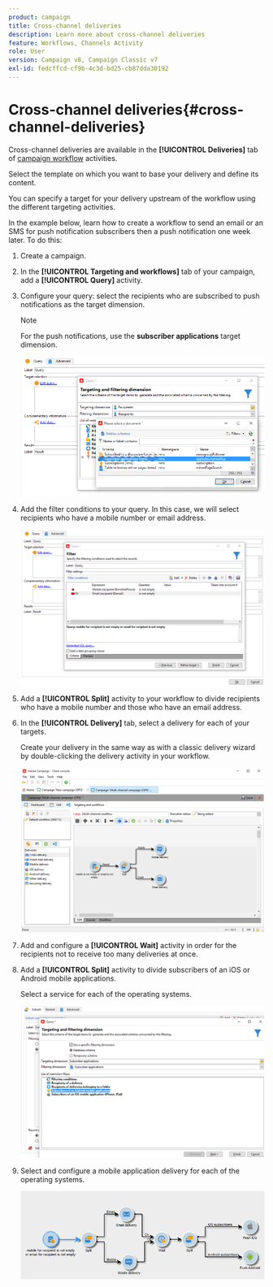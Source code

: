 ```yaml
---
product: campaign
title: Cross-channel deliveries
description: Learn more about cross-channel deliveries
feature: Workflows, Channels Activity
role: User
version: Campaign v8, Campaign Classic v7
exl-id: fedcffcd-cf9b-4c3d-bd25-cb87dda30192
---
```

# Cross-channel deliveries{#cross-channel-deliveries}

Cross-channel deliveries are available in the **[!UICONTROL Deliveries]** tab of [campaign workflow](campaign-workflows.md) activities.

Select the template on which you want to base your delivery and define its content.

You can specify a target for your delivery upstream of the workflow using the different targeting activities.

In the example below, learn how to create a workflow to send an email or an SMS for push notification subscribers then a push notification one week later. To do this:

1. Create a campaign.
1. In the **[!UICONTROL Targeting and workflows]** tab of your campaign, add a **[!UICONTROL Query]** activity.
1. Configure your query: select the recipients who are subscribed to push notifications as the target dimension.

   >[!NOTE]
   >
   >For the push notifications, use the **subscriber applications** target dimension.

   ![](assets/cross_channel_delivery_1.png)

1. Add the filter conditions to your query. In this case, we will select recipients who have a mobile number or email address.

   ![](assets/cross_channel_delivery_2.png)

1. Add a **[!UICONTROL Split]** activity to your workflow to divide recipients who have a mobile number and those who have an email address.
1. In the **[!UICONTROL Delivery]** tab, select a delivery for each of your targets.

   Create your delivery in the same way as with a classic delivery wizard by double-clicking the delivery activity in your workflow.

   ![](assets/cross_channel_delivery_3.png)

1. Add and configure a **[!UICONTROL Wait]** activity in order for the recipients not to receive too many deliveries at once.
1. Add a **[!UICONTROL Split]** activity to divide subscribers of an iOS or Android mobile applications.

   Select a service for each of the operating systems. 

   ![](assets/cross_channel_delivery_4.png)

1. Select and configure a mobile application delivery for each of the operating systems.

   ![](assets/cross_channel_delivery_5.png)
